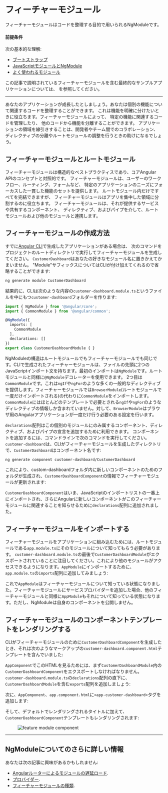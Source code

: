 # フィーチャーモジュール

フィーチャーモジュールはコードを整理する目的で用いられるNgModuleです。

#### 前提条件
次の基本的な理解:
* [ブートストラップ](guide/bootstrapping)
* [JavaScriptモジュールとNgModule](guide/ngmodule-vs-jsmodule)
* [よく使われるモジュール](guide/frequent-ngmodules)

この記事で説明されているフィーチャーモジュールを含む最終的なサンプルアプリケーションについては、
<live-example></live-example>を参照してください。

<hr>

あなたのアプリケーションが成長したとしましょう。あなたは個別の機能について関連するコードを整理することができます。
これは機能を明確に分けたいときに役立ちます。フィーチャーモジュールによって、
特定の機能に関連するコードを管理したり、
他のコードから機能を分離することができます。
アプリケーションの領域を線引きすることは、開発者やチーム間でのコラボレーション、
ディレクティブの分離やルートモジュールの調整を行うときの助けになるでしょう。


## フィーチャーモジュールとルートモジュール

フィーチャーモジュールは構造的なベストプラクティスであり、コアAngular APIのコンセプトと対照的です。
フィーチャーモジュールは、ユーザーのワークフロー、ルーティング、フォームなど、
特定のアプリケーションのニーズにフォーカスした一貫した機能のセットを提供します。
ルートモジュール内だけですべてを完結できますが、
フィーチャーモジュールはアプリを集中した領域に分割するのに役立ちます。 
フィーチャーモジュールは、それが提供するサービスや共有するコンポーネント、
ディレクティブ、およびパイプを介して、ルートモジュールおよび他のモジュールと連携します。

## フィーチャーモジュールの作成方法

すでに[Angular CLI](cli)で生成したアプリケーションがある場合は、
次のコマンドをプロジェクトのルートディレクトリで実行してフィーチャーモジュールを生成してください。
`CustomerDashboard`はあなたの好きなモジュール名に置きかえてかまいません。
"Module"サフィックスについてはCLIが付け加えてくれるので省略することができます:

```sh
ng generate module CustomerDashboard

```


結果的に、CLIは次のような内容の`customer-dashboard.module.ts`というファイルを中にもつ`customer-dashboard`フォルダーを作ります:

```typescript
import { NgModule } from '@angular/core';
import { CommonModule } from '@angular/common';

@NgModule({
  imports: [
    CommonModule
  ],
  declarations: []
})
export class CustomerDashboardModule { }
```

NgModuleの構造はルートモジュールでもフィーチャーモジュールでも同じです。CLIで生成されたフィーチャーモジュールは、ファイルの先頭に2つのJavaScriptインポート文を持ちます。最初のインポートは`NgModule`です。ルートモジュールと同様に`@NgModule`デコレーターを使用できます。 2つ目は`CommonModule`です。これは`ngIf`や`ngFor`のような多くの一般的なディレクティブを提供します。フィーチャーモジュールでは`BrowserModule`(ルートモジュールで一度だけインポートされる)の代わりに`CommonModule`をインポートします。`CommonModule`にはほとんどのテンプレートで必要とされる`ngIf`や`ngFor`のようなディレクティブの情報しか含まれていません。対して、`BrowserModule`はブラウザ用のAngularアプリケーションが一度だけ行う必要のある設定を行います。

`declarations`配列はこの個別のモジュールにのみ属するコンポーネント、ディレクティブ、およびパイプの宣言を追加するために利用できます。
コンポーネントを追加するには、コマンドラインで次のコマンドを実行してください。`customer-dashboard`は、CLIがフィーチャーモジュールを生成したディレクトリで、`CustomerDashboard`はコンポーネント名です:

```sh
ng generate component customer-dashboard/CustomerDashboard

```

これにより、custom-dashboardフォルダ内に新しいコンポーネントのためのフォルダが生成され、`CustomerDashboardComponent`の情報でフィーチャーモジュールが更新されます:


<code-example path="feature-modules/src/app/customer-dashboard/customer-dashboard.module.ts" region="customer-dashboard-component" header="src/app/customer-dashboard/customer-dashboard.module.ts" linenums="false">
</code-example>



`CustomerDashboardComponent`はいま、JavaScriptのインポートリストの一番上にインポートされ、さらにAngularに新しいコンポーネントがこのフィーチャーモジュールに関連することを知らせるために`declarations`配列に追加されました。

## フィーチャーモジュールをインポートする

フィーチャーモジュールをアプリケーションに組み込むためには、ルートモジュールである`app.module.ts`にそのモジュールについて知ってもらう必要があります。 `customer-dashboard.module.ts`の最後で`CustomerDashboardModule`がエクスポートされていることに注目してください。これにより他のモジュールがアクセスできるようになります。`AppModule`にインポートするために、`app.module.ts`の`imports`配列に追加してみましょう:

<code-example path="feature-modules/src/app/app.module.ts" region="app-module" header="src/app/app.module.ts" linenums="false">
</code-example>


これで`AppModule`はフィーチャーモジュールについて知っている状態になりました。フィーチャーモジュールにサービスプロバイダーを追加した場合、他のフィーチャーモジュールと同様に`AppModule`もそれについて知っている状態になります。ただし、NgModuleは自身のコンポーネントを公開しません。


## フィーチャーモジュールのコンポーネントテンプレートをレンダリングする

CLIがフィーチャーモジュールのために`CustomerDashboardComponent`を生成したとき、それは次のようなマークアップの`customer-dashboard.component.html`テンプレートを含んでいました:

<code-example path="feature-modules/src/app/customer-dashboard/customer-dashboard/customer-dashboard.component.html" region="feature-template" header="src/app/customer-dashboard/customer-dashboard/customer-dashboard.component.html" linenums="false">
</code-example>


`AppComponent`でこのHTMLを見るためには、まず`CustomerDashboardModule`内の`CustomerDashboardComponent`をエクスポートしなければなりません。 `customer-dashboard.module.ts`の`declarations`配列の直下に、 `CustomerDashboardModule`を含む`exports`配列を追加しましょう:

<code-example path="feature-modules/src/app/customer-dashboard/customer-dashboard.module.ts" region="component-exports" header="src/app/customer-dashboard/customer-dashboard.module.ts" linenums="false">
</code-example>



次に、`AppComponent`、`app.component.html`に`<app-customer-dashboard>`タグを追加します:

<code-example path="feature-modules/src/app/app.component.html" region="app-component-template" header="src/app/app.component.html" linenums="false">
</code-example>


そして、デフォルトでレンダリングされるタイトルに加えて、 `CustomerDashboardComponent`テンプレートもレンダリングされます:


<figure>
 <img src="generated/images/guide/feature-modules/feature-module.png" alt="feature module component">
</figure>

<hr />

## NgModuleについてのさらに詳しい情報

あなたは次の記事に興味があるかもしれません:
* [Angularルーターによるモジュールの遅延ロード](guide/lazy-loading-ngmodules).
* [プロバイダー](guide/providers).
* [フィーチャーモジュールの種類](guide/module-types).
